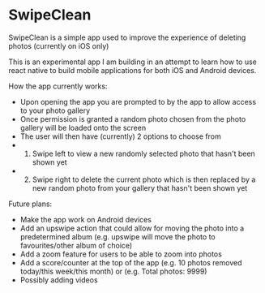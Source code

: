 # SwipeClean
SwipeClean is a simple app used to improve the experience of deleting photos (currently on iOS only)

This is an experimental app I am building in an attempt to learn how to use react native to build mobile applications for both iOS and Android devices.

How the app currently works:
- Upon opening the app you are prompted to by the app to allow access to your photo gallery
- Once permission is granted a random photo chosen from the photo gallery will be loaded onto the screen
- The user will then have (currently) 2 options to choose from
- 1) Swipe left to view a new randomly selected photo that hasn't been shown yet
- 2) Swipe right to delete the current photo which is then replaced by a new random photo from your gallery that hasn't been shown yet 

Future plans:
- Make the app work on Android devices
- Add an upswipe action that could allow for moving the photo into a predetermined album (e.g. upswipe will move the photo to favourites/other album of choice)
- Add a zoom feature for users to be able to zoom into photos
- Add a score/counter at the top of the app (e.g. 10 photos removed today/this week/this month) or (e.g. Total photos: 9999)
- Possibly adding videos
